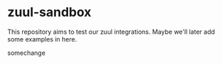 # zuul-sandbox

This repository aims to test our zuul integrations.
Maybe we'll later add some examples in here.

somechange
